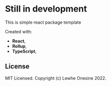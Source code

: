 # Still in development

This is simple react package template

Created with:
- **React**,
- **Rollup**,
- **TypeScript**,

## License
MIT Licensed. Copyright (c) Lewhe Onesine 2022.